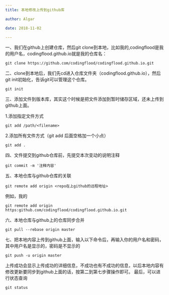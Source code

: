 ```yaml
---
title: 本地修改上传到github库

author: Algar

date: 2018-11-02

---
```

一、我们在github上创建仓库，然后git clone到本地，比如我的,codingflood是我的用户名，codingflood.github.io就是我的仓库名：

```
git clone https://github.com/codingflood/codingflood.github.io.git
```

二、clone到本地后，我们先cd进入仓库文件夹（codingflood.github.io），然后git init初始化，告诉git可以管理这个仓库。
```
git init
```
三、添加文件到版本库，其实这个时候是把文件添加到暂时储存区域，还未上传到github上面。

1.添加指定文件方式
```
git add /path/<filename>
```
2.添加所有文件方式（git add 后面空格加一个小点）
```
git add .
```
四、文件提交到github仓库前，先提交本次变动的说明注释
```
git commit -m '注释内容'
```
五、本地仓库与github仓库的关联
```
git remote add origin <repo在上github的远程地址>
```
例如，我的
```
git remote add origin https:github.com/codingflood/codingflood.github.io.git
```
六、本地仓库与github上的仓库同步合并
```
git pull --rebase origin master
```
七、把本地内容上传到github上面，输入以下命令后，再输入你的用户名和密码，其中用户名是显示的，密码是不显示的
```
git push -u origin master
```
上传成功会显示上传成功的详细信息，不成功也有不成功的信息，以后本地内容有修改更新要同步到github上面的话，按第二到第七步骤操作即可。
最后，可以进行状态查询
```
git status
```












